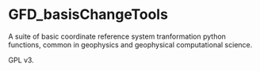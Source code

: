 GFD_basisChangeTools
====================

A suite of basic coordinate reference system tranformation python functions, common in geophysics and geophysical computational science.

GPL v3.
